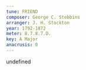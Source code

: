 ```yaml
---
tune: FRIEND
composer: George C. Stebbins
arranger: J. H. Stockton
year: 1792-1872
meter: 8.7.8.7.D.
key: A Major
anacrusis: 0
---
```

undefined